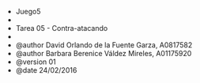  * Juego5
 *
 * Tarea 05 - Contra-atacando
 *
 * @author David Orlando de la Fuente Garza, A0817582
 * @author Barbara Berenice Váldez Mireles, A01175920
 * @version 01
 * @date 24/02/2016
